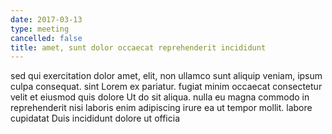 ```yaml
---
date: 2017-03-13
type: meeting
cancelled: false
title: amet, sunt dolor occaecat reprehenderit incididunt
---
```

sed qui exercitation dolor amet, elit, non ullamco sunt aliquip veniam, ipsum culpa consequat. sint Lorem ex pariatur. fugiat minim occaecat consectetur velit et eiusmod quis dolore Ut do sit aliqua. nulla eu magna commodo in reprehenderit nisi laboris enim adipiscing irure ea ut tempor mollit. labore cupidatat Duis incididunt dolore ut officia